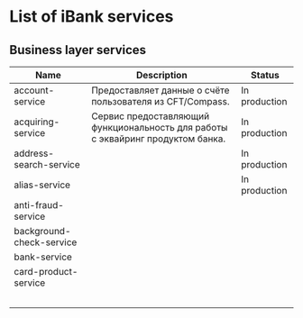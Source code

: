 # List of iBank services

## Business layer services

|    Name                       |    Description                                                                        |    Status         |
|---                            |---                                                                                    |---                |
|   account-service             |   Предоставляет данные о счёте пользователя из CFT/Compass.                           |   In production   |
|   acquiring-service           |   Сервис предоставляющий функциональность для работы с эквайринг продуктом банка.     |   In production   |
|   address-search-service      |                                                                                       |   In production   |
|   alias-service               |   |   In production   |
|   anti-fraud-service          |
|   background-check-service    |
|   bank-service                |
|   card-product-service        |
|   |   |   |
|   |   |   |
|   |   |   |
|   |   |   |
|   |   |   |
